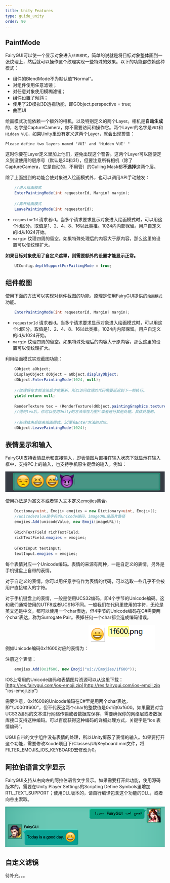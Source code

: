 ```yaml
---
title: Unity Features
type: guide_unity
order: 90
---
```


## PaintMode

FairyGUI可以使一个显示对象进入`绘画模式`，简单的说就是将目标对象整体画到一张纹理上，然后就可以操作这个纹理实现一些特殊的效果。以下的功能都依赖这种模式：

- 组件的BlendMode不为默认值“Normal”。
- 对组件使用任意滤镜；
- 对任意对象使用模糊滤镜；
- 组件设置了倾斜；
- 使用了2D模拟3D透视功能，即GObject.perspective = true;
- 曲面UI

绘画模式功能依赖一个额外的相机，以及特别定义的两个Layer。相机是**自动生成**的，名字是CaptureCamera，你不需要访问和操作它。两个Layer的名字是`VUI`和`Hidden VUI`，如果Unity里没有定义这两个Layer，就会出现警告：

```
Please define two layers named 'VUI' and 'Hidden VUI' "
```

这时你要在Layer定义里加上他们，避免出现这个警告。这两个Layer可以随便定义到没使用的层序号（默认是30和31），但要注意所有相机（除了CaptureCamera，它是自动的，不用管）的Culling Mask都**不选择**这两个层。

除了上面提到的功能会使对象进入绘画模式外，也可以调用API手动触发：

```csharp
    //进入绘画模式
    EnterPaintingMode(int requestorId, Margin? margin);

    //离开绘画模式
    LeavePaintingMode(int requestorId);
```

- `requestorId` 请求者id。当多个请求要求显示对象进入绘画模式时，可以用这个id区分。取值是1、2、4、8、16以此类推。1024内内部保留。用户自定义的id从1024开始。
- `margin` 纹理四周的留空。如果特殊处理后的内容大于原内容，那么这里的设置可以使纹理扩大。

**如果目标对象使用了自定义遮罩，则需要额外的设置才能显示正常。**

```csharp
    UIConfig.depthSupportForPaitingMode = true;
```

## 组件截图

使用下面的方法可以实现对组件截图的功能。原理是使用FairyGUI提供的`绘画模式`功能。

```csharp
    EnterPaintingMode(int requestorId, Margin? margin);
```

- `requestorId` 请求者id。当多个请求要求显示对象进入绘画模式时，可以用这个id区分。取值是1、2、4、8、16以此类推。1024内内部保留。用户自定义的id从1024开始。
- `margin` 纹理四周的留空。如果特殊处理后的内容大于原内容，那么这里的设置可以使纹理扩大。

利用绘画模式实现截图功能：

```csharp
    GObject aObject;
    DisplayObject dObject = aObject.displayObject;
    dObject.EnterPaintingMode(1024, null);

    //纹理将在本帧渲染后才能更新，所以访问纹理的代码需要延迟到下一帧执行。
    yield return null;

    RenderTexture tex = (RenderTexture)dObject.paintingGraphics.texture.nativeTexture;
    //得到tex后，你可以使用Unity的方法保存为图片或者进行其他处理。具体处理略。

    //处理结束后结束绘画模式。id要和Enter方法的对应。
    dObject.LeavePaintingMode(1024);
```

## 表情显示和输入

FairyGUI支持表情显示和直接输入，即表情图片直接在输入状态下就显示在输入框中，支持PC上的输入，也支持手机原生键盘的输入。例如：

![](../../images/20170924151030.png)

使用办法是为富文本或者输入文本定义emojies集合。

```csharp
    Dictionay<uint, Emoji> emojies = new Dictionary<uint, Emoji>();
    //unicodeValue是字符的unicode编码，imageURL是图片路径
    emojies.Add(unicodeValue, new Emoji(imageURL));

    GRichTextField richTextField;
    richTextField.emojies = emojies;

    GTextInput textInput;
    textInput.emojies = emojies;
```

每个表情对应一个Unicode编码。表情的来源有两种，一是自定义的表情，另外是手机键盘上自带的表情。

对于自定义的表情，你可以用任意字符作为表情的代码，可以选取一些几乎不会被用户直接输入的字符。

对于手机键盘上的表情，一般是使用UCS32编码，即4个字节的Unicode编码。这和我们通常使用的UTF8或者UCS16不同。一般我们在代码里使用的字符，无论是英文还是中文，都可以使用一个char表达，但4字节的Unicode编码在C#需要两个char表达，称为Surrogate Pair。丢掉任何一个char都会造成编码错误。

例如Unicode编码0x1f600对应的表情为：![](../../images/20170924153658.png)

注册这个表情：

```csharp
    emojies.Add(0x1f600, new Emoji("ui://Emojies/1f600"));
```

IOS上常用的Unicode编码和表情图片资源可以从这里下载：[http://res.fairygui.com/ios-emoji.zip](http://res.fairygui.com/ios-emoji.zip "ios-emoji.zip")

需要注意，0x1f600的Unicode编码在C#里是用两个char表达，即"\U0001f600"，但不代表这两个char的整数值是0x1和0xf600。如果需要对含UCS32编码的文本进行网络传输或者数据库保存，需要确保你的网络层或者数据库接口支持这种编码。可以百度获得这种编码的详细处理方式，关键字是“ios 表情编码”。

UGUI自带的文字组件没有表情的处理，所以Unity屏蔽了表情的输入。如果要打开这个功能，需要修改Xcode项目下/Classes/UI/Keyboard.mm文件，将FILTER_EMOJIS_IOS_KEYBOARD宏修改为0。

## 阿拉伯语言文字显示

FairyGUI支持从右向左的阿拉伯语言文字显示。如果需要打开此功能，使用源码版本的，需要在Unity Player Settings的Scripting Define Symbols里增加RTL_TEXT_SUPPORT；使用DLL版本的，请自行编译包含这个功能的DLL，或者向谷主索取。

![](../../images/20180319022527.png)

## 自定义滤镜

待补充。。。
